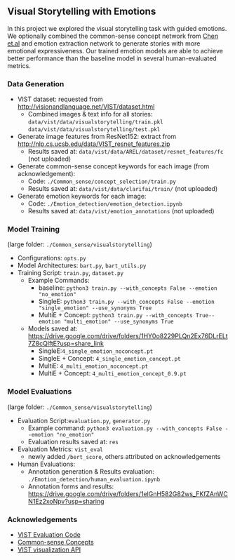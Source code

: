 
## Visual Storytelling with Emotions
In this project we explored the visual storytelling task with guided emotions. We optionally combined the common-sense concept network from [Chen et.al](https://arxiv.org/pdf/2102.02963.pdf)  and emotion extraction network to generate stories with more emotional expressiveness. Our trained emotion models are able to achieve better performance than the baseline model in several human-evaluated metrics. 

### Data Generation
- VIST dataset: requested from http://visionandlanguage.net/VIST/dataset.html
	- Combined images & text info for all stories:
		 `data/vist/data/visualstorytelling/train.pkl`
		 `data/vist/data/visualstorytelling/test.pkl`
- Generate image features from ResNet152: extract from http://nlp.cs.ucsb.edu/data/VIST_resnet_features.zip
	- Results saved at: `data/vist/data/AREL/dataset/resnet_features/fc` (not uploaded)
- Generate common-sense concept keywords for each image (from acknowledgement): 
	- Code: `./Common_sense/concept_selection/train.py`
	- Results saved at: `data/vist/data/clarifai/train/` (not uploaded)
- Generate emotion keywords for each image:
	- Code: `./Emotion_detection/emotion_detection.ipynb`
	- Results saved at: `data/vist/emotion_annotations` (not uploaded)

### Model Training
(large folder: `./Common_sense/visualstorytelling`)
- Configurations: `opts.py`
- Model Architectures: `bart.py`, `bart_utils.py`
- Training Script: `train.py`, `dataset.py`
	- Example Commands:
		- baseline: `python3 train.py --with_concepts False --emotion "no_emotion"`
		- SingleE: `python3 train.py --with_concepts False --emotion "single_emotion" --use_synonyms True`
		- MultiE + Concept: `python3 train.py --with_concepts True--emotion "multi_emotion" --use_synonyms True`
	- Models saved at:  https://drive.google.com/drive/folders/1HY0o8229PLQn2Ex76DLrELt7Z8cQlftE?usp=share_link
		- SingleE:`4_single_emotion_noconcept.pt`
		- SingleE + Concept: `4_single_emotion_concept.pt`
		- MultiE: `4_multi_emotion_noconcept.pt`
		- MultiE + Concept: `4_multi_emotion_concept_0.9.pt`

### Model Evaluations
(large folder: `./Common_sense/visualstorytelling`)
- Evaluation Script:`evaluation.py`, `generator.py`
	- Example command: 
		`python3 evaluation.py --with_concepts False --emotion "no_emotion"`
	- Evaluation results saved at: `res`
- Evaluation Metrics: `vist_eval`
	- newly added `/bert_score`, others attributed on acknowledgements
- Human Evaluations:
	- Annotation generation & Results evaluation: `./Emotion_detection/human_evaluation.ipynb`
	- Annotation forms and results: https://drive.google.com/drive/folders/1elGnH582G82ws_FKfZAnWCN1Ez2xoNpv?usp=sharing


### Acknowledgements
- [VIST Evaluation Code](https://github.com/lichengunc/vist_eval)
- [Common-sense Concepts](https://github.com/sairin1202/Commonsense-Knowledge-Aware-Concept-Selection-For-Diverse-and-Informative-Visual-Storytelling)
- [VIST visualization API](https://github.com/lichengunc/vist_api)

